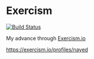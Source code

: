 # Exercism

[![Build Status](https://travis-ci.org/nayed/exercism.svg?branch=master)](https://travis-ci.org/nayed/exercism)

My advance through [Exercism.io](http://exercism.io)

https://exercism.io/profiles/nayed
